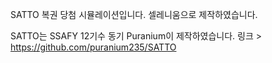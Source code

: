 SATTO 복권 당첨 시뮬레이션입니다. 셀레니움으로 제작하였습니다.

SATTO는 SSAFY 12기수 동기 Puranium이 제작하였습니다.
링크 > https://github.com/puranium235/SATTO
